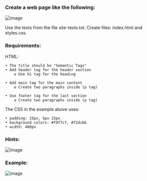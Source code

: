 ### Create a web page like the following:

![image](https://github.com/nsinorov/SoftUniMainPath/assets/45227327/bf73536d-13bf-40b0-8301-aa71f9b3bbca)

Use the texts from the file site-texts.txt.
Create files: index.html and styles.css.

### Requirements:

HTML:

    • The title should be "Semantic Tags"
    • Add header tag for the header section 
        o Use h1 tag for the heading
        
    • Add main tag for the main content
        o Create two paragraphs inside (p tag)
        
    • Use footer tag for the last section
        o Create two paragraphs inside (p tag)
        
The CSS in the example above uses: 

    • padding: 15px, 5px 15px
    • background colors: #f9f7cf, #f2dcbb
    • width: 480px

### Hints:

![image](https://github.com/nsinorov/SoftUniMainPath/assets/45227327/a346cf2d-3b71-4b5e-98fa-f1d2a40321ab)

### Example: 

![image](https://github.com/nsinorov/SoftUniMainPath/assets/45227327/61cb0ad6-8645-47e5-bcea-f4f8cd06e778)
